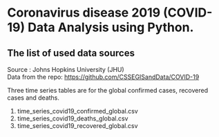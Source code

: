 
# Coronavirus disease 2019 (COVID-19) Data Analysis using Python.

## The list of used data sources
Source : Johns Hopkins University (JHU)  
Data from the repo: https://github.com/CSSEGISandData/COVID-19

Three time series tables are for the global confirmed cases, recovered cases and deaths.
1) time_series_covid19_confirmed_global.csv
2) time_series_covid19_deaths_global.csv
3) time_series_covid19_recovered_global.csv

